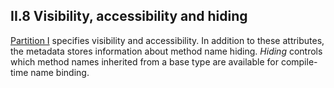 ## II.8 Visibility, accessibility and hiding

[Partition I](#todo-missing-hyperlink) specifies visibility and accessibility. In addition to these attributes, the metadata stores information about method name hiding. *Hiding* controls which method names inherited from a base type are available for compile-time name binding.
